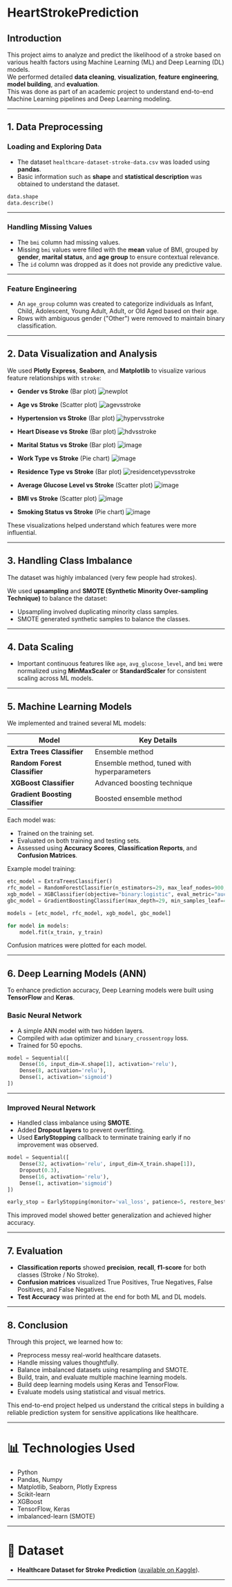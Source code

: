 # HeartStrokePrediction
## Introduction
This project aims to analyze and predict the likelihood of a stroke based on various health factors using Machine Learning (ML) and Deep Learning (DL) models.  
We performed detailed **data cleaning**, **visualization**, **feature engineering**, **model building**, and **evaluation**.  
This was done as part of an academic project to understand end-to-end Machine Learning pipelines and Deep Learning modeling.

---

## 1. Data Preprocessing

### Loading and Exploring Data
- The dataset `healthcare-dataset-stroke-data.csv` was loaded using **pandas**.
- Basic information such as **shape** and **statistical description** was obtained to understand the dataset.

```python
data.shape
data.describe()
```

---

### Handling Missing Values
- The `bmi` column had missing values.
- Missing `bmi` values were filled with the **mean** value of BMI, grouped by **gender**, **marital status**, and **age group** to ensure contextual relevance.
- The `id` column was dropped as it does not provide any predictive value.

---

### Feature Engineering
- An `age_group` column was created to categorize individuals as Infant, Child, Adolescent, Young Adult, Adult, or Old Aged based on their age.
- Rows with ambiguous gender ("Other") were removed to maintain binary classification.

---

## 2. Data Visualization and Analysis

We used **Plotly Express**, **Seaborn**, and **Matplotlib** to visualize various feature relationships with `stroke`:

- **Gender vs Stroke** (Bar plot)
  ![newplot](https://github.com/user-attachments/assets/7ba46767-37fb-4ed4-9fc8-3013fc0d1d9d)
  
- **Age vs Stroke** (Scatter plot)
  ![agevsstroke](https://github.com/user-attachments/assets/98995bf4-b5fa-4447-b505-74faea007988)
  
- **Hypertension vs Stroke** (Bar plot)
  ![hypervsstroke](https://github.com/user-attachments/assets/da44c94d-ac76-4291-a30c-c66e98e6f757)
  
- **Heart Disease vs Stroke** (Bar plot)
  ![hdvsstroke](https://github.com/user-attachments/assets/7dd78d27-368e-46f0-a693-45ec81516144)

- **Marital Status vs Stroke** (Bar plot)
  ![image](https://github.com/user-attachments/assets/36bc7146-412c-4368-808c-c158c68a3c25)

- **Work Type vs Stroke** (Pie chart)
  ![image](https://github.com/user-attachments/assets/4f93498b-6cf5-47e0-a4c1-ebc406eb7ecd)

- **Residence Type vs Stroke** (Bar plot)
  ![residencetypevsstroke](https://github.com/user-attachments/assets/48b1225c-56d2-49a7-82e9-c5bdc4feed09)

- **Average Glucose Level vs Stroke** (Scatter plot)
  ![image](https://github.com/user-attachments/assets/3e56c75f-6196-4973-a31a-ace2c1fcaea8)

- **BMI vs Stroke** (Scatter plot)
  ![image](https://github.com/user-attachments/assets/d91e1f9c-25f5-4ebd-9a11-7a6e1b606420)

- **Smoking Status vs Stroke** (Pie chart)
  ![image](https://github.com/user-attachments/assets/4037ec0c-e55a-4e5c-8c79-8557dac95b5f)


These visualizations helped understand which features were more influential.

---

## 3. Handling Class Imbalance

The dataset was highly imbalanced (very few people had strokes).

We used **upsampling** and **SMOTE (Synthetic Minority Over-sampling Technique)** to balance the dataset:

- Upsampling involved duplicating minority class samples.
- SMOTE generated synthetic samples to balance the classes.

---

## 4. Data Scaling

- Important continuous features like `age`, `avg_glucose_level`, and `bmi` were normalized using **MinMaxScaler** or **StandardScaler** for consistent scaling across ML models.

---

## 5. Machine Learning Models

We implemented and trained several ML models:

| Model | Key Details |
|------|-------------|
| **Extra Trees Classifier** | Ensemble method |
| **Random Forest Classifier** | Ensemble method, tuned with hyperparameters |
| **XGBoost Classifier** | Advanced boosting technique |
| **Gradient Boosting Classifier** | Boosted ensemble method |

Each model was:
- Trained on the training set.
- Evaluated on both training and testing sets.
- Assessed using **Accuracy Scores**, **Classification Reports**, and **Confusion Matrices**.

Example model training:

```python
etc_model = ExtraTreesClassifier()
rfc_model = RandomForestClassifier(n_estimators=29, max_leaf_nodes=900, max_features=0.8, criterion='entropy')
xgb_model = XGBClassifier(objective="binary:logistic", eval_metric="auc")
gbc_model = GradientBoostingClassifier(max_depth=29, min_samples_leaf=4, min_samples_split=13, subsample=0.8)

models = [etc_model, rfc_model, xgb_model, gbc_model]

for model in models:
    model.fit(x_train, y_train)
```

Confusion matrices were plotted for each model.

---

## 6. Deep Learning Models (ANN)

To enhance prediction accuracy, Deep Learning models were built using **TensorFlow** and **Keras**.

### Basic Neural Network
- A simple ANN model with two hidden layers.
- Compiled with `adam` optimizer and `binary_crossentropy` loss.
- Trained for 50 epochs.

```python
model = Sequential([
    Dense(16, input_dim=X.shape[1], activation='relu'),
    Dense(8, activation='relu'),
    Dense(1, activation='sigmoid')
])
```

---

### Improved Neural Network
- Handled class imbalance using **SMOTE**.
- Added **Dropout layers** to prevent overfitting.
- Used **EarlyStopping** callback to terminate training early if no improvement was observed.

```python
model = Sequential([
    Dense(32, activation='relu', input_dim=X_train.shape[1]),
    Dropout(0.3),
    Dense(16, activation='relu'),
    Dense(1, activation='sigmoid')
])

early_stop = EarlyStopping(monitor='val_loss', patience=5, restore_best_weights=True)
```

This improved model showed better generalization and achieved higher accuracy.

---

## 7. Evaluation

- **Classification reports** showed **precision**, **recall**, **f1-score** for both classes (Stroke / No Stroke).
- **Confusion matrices** visualized True Positives, True Negatives, False Positives, and False Negatives.
- **Test Accuracy** was printed at the end for both ML and DL models.

---

## 8. Conclusion

Through this project, we learned how to:

- Preprocess messy real-world healthcare datasets.
- Handle missing values thoughtfully.
- Balance imbalanced datasets using resampling and SMOTE.
- Build, train, and evaluate multiple machine learning models.
- Build deep learning models using Keras and TensorFlow.
- Evaluate models using statistical and visual metrics.

This end-to-end project helped us understand the critical steps in building a reliable prediction system for sensitive applications like healthcare.

---

# 📊 Technologies Used
- Python
- Pandas, Numpy
- Matplotlib, Seaborn, Plotly Express
- Scikit-learn
- XGBoost
- TensorFlow, Keras
- imbalanced-learn (SMOTE)

---

# 📁 Dataset
- **Healthcare Dataset for Stroke Prediction** ([available on Kaggle](https://www.kaggle.com/datasets/fedesoriano/stroke-prediction-dataset)).

---
